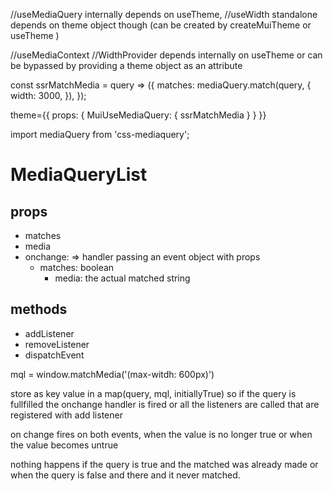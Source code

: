 
//useMediaQuery internally depends on useTheme,
//useWidth standalone depends on theme object though (can be created by createMuiTheme or useTheme )

//useMediaContext 
//WidthProvider depends internally on useTheme or can be bypassed by providing a theme object as an attribute


const ssrMatchMedia = query => ({
   matches: mediaQuery.match(query, {
       width: 3000,
   }),
});

theme={{ props: { MuiUseMediaQuery: { ssrMatchMedia } } }}

import mediaQuery from 'css-mediaquery';


# MediaQueryList

## props
- matches
- media
- onchange: => handler passing an event object with props  
	- matches: boolean
        - media: the actual matched string

## methods
- addListener
- removeListener
- dispatchEvent

mql = window.matchMedia('(max-witdh: 600px)')

store as key value in a map(query, mql, initiallyTrue) so if the query is fullfilled the onchange handler is fired
or all the listeners are called that are registered with add listener

on change fires on both events, when the value is no longer true or when the value becomes untrue

nothing happens if the query is true and the matched was already made
or when the query is false and there and it never matched.





